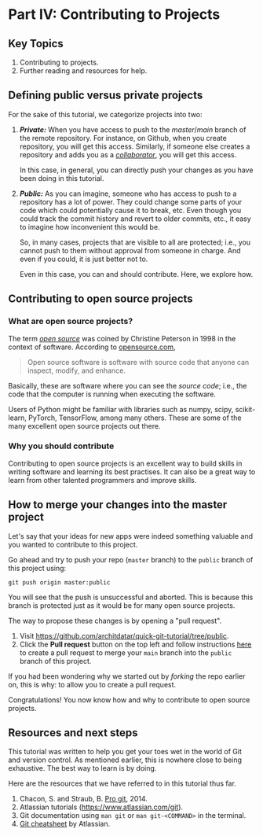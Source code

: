 # Part IV: Contributing to Projects

## Key Topics
1. Contributing to projects.
2. Further reading and resources for help.

## Defining public versus private projects
For the sake of this tutorial, we categorize projects into two:
1. __*Private:*__ When you have access to push to the *master*/*main* branch of the remote repository. For instance, on Github, when you create repository, you will get this access. Similarly, if someone else creates a repository and adds you as a [*collaborator*](https://www.geeksforgeeks.org/what-are-github-collaborators/), you will get this access. 

    In this case, in general, you can directly push your changes as you have been doing in this tutorial.

2. __*Public:*__ As you can imagine, someone who has access to push to a repository has a lot of power. They could change some parts of your code which could potentially cause it to break, etc. Even though you could track the commit history and revert to older commits, etc., it easy to imagine how inconvenient this would be. 

    So, in many cases, projects that are visible to all are protected; i.e., you cannot push to them without approval from someone in charge. And even if you could, it is just better not to. 

    Even in this case, you can and should contribute. Here, we explore how. 

## Contributing to open source projects
### What are open source projects?
The term [*open source*](https://opensource.com/article/18/2/coining-term-open-source-software) was coined by Christine Peterson in 1998 in the context of software. According to [opensource.com](https://opensource.com/resources/what-open-source), 
>Open source software is software with source code that anyone can inspect, modify, and enhance.

Basically, these are software where you can see the *source code*; i.e., the code that the computer is running when executing the software. 

Users of Python might be familiar with libraries such as numpy, scipy, scikit-learn, PyTorch, TensorFlow, among many others. These are some of the many excellent open source projects out there.

### Why you should contribute
Contributing to open source projects is an excellent way to build skills in writing software and learning its best practises. It can also be a great way to learn from other talented programmers and improve skills. 

## How to merge your changes into the master project
Let's say that your ideas for new apps were indeed something valuable and you wanted to contribute to this project. 

Go ahead and try to push your repo (`master` branch) to the `public` branch of this project using:
```
git push origin master:public 
```

You will see that the push is unsuccessful and aborted. This is because this branch is protected just as it would be for many open source projects. 

The way to propose these changes is by opening a "pull request". 
1. Visit https://github.com/architdatar/quick-git-tutorial/tree/public. 
2. Click the **Pull request** button on the top left and follow instructions [here](https://docs.github.com/en/pull-requests/collaborating-with-pull-requests/proposing-changes-to-your-work-with-pull-requests/creating-a-pull-request-from-a-fork) to create a pull request to merge your `main` branch into the `public` branch of this project. 

If you had been wondering why we started out by *forking* the repo earlier on, this is why: to allow you to create a pull request.  

Congratulations! You now know how and why to contribute to open source projects. 

## Resources and next steps
This tutorial was written to help you get your toes wet in the world of Git and version control. As mentioned earlier, this is nowhere close to being exhaustive. The best way to learn is by doing. 

Here are the resources that we have referred to in this tutorial thus far. 

1. Chacon, S. and Straub, B. [Pro git](https://git-scm.com/book/en/v2), 2014.
2. Atlassian tutorials (https://www.atlassian.com/git).
3. Git documentation using `man git` or `man git-<COMMAND>` in the terminal. 
4. [Git cheatsheet](file:///Users/architdatar_1/Downloads/SWTM-2088_Atlassian-Git-Cheatsheet.pdf) by Atlassian.
